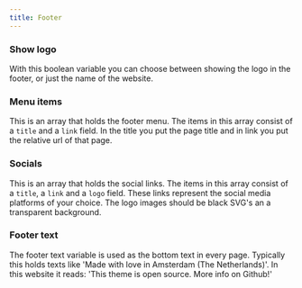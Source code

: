 ```yaml
---
title: Footer
---
```


### Show logo

With this boolean variable you can choose between showing the logo in the footer, or just the name of the website.

### Menu items

This is an array that holds the footer menu. The items in this array consist of a `title` and a `link` field. In the title you put the page title and in link you put the relative url of that page.

### Socials

This is an array that holds the social links. The items in this array consist of a `title`, a `link` and a `logo` field. These links represent the social media platforms of your choice. The logo images should be black SVG's an a transparent background.

### Footer text

The footer text variable is used as the bottom text in every page. Typically this holds texts like 'Made with love in Amsterdam (The Netherlands)'. In this website it reads: 'This theme is open source. More info on Github!'